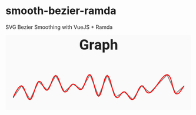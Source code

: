 # smooth-bezier-ramda

SVG Bezier Smoothing with VueJS + Ramda

![screenshot](screenshot.png "Screenshot")
